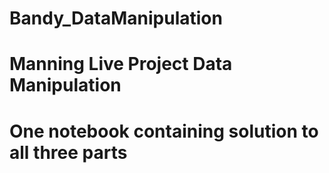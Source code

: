 # Bandy_DataManipulation
# Manning Live Project Data Manipulation
# One notebook containing solution to all three parts
